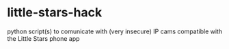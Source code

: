 # little-stars-hack
python script(s) to comunicate with (very insecure) IP cams compatible with the Little Stars phone app
